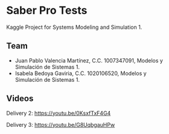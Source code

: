 # Saber Pro Tests
Kaggle Project for Systems Modeling and Simulation 1.

## Team
- Juan Pablo Valencia Martínez, C.C. 1007347091, Modelos y Simulación de Sistemas 1.
- Isabela Bedoya Gaviria, C.C. 1020106520, Modelos y Simulación de Sistemas 1.

## Videos

Delivery 2: https://youtu.be/0KsxfTxF4G4

Delivery 3: https://youtu.be/G8UqbgauHPw
